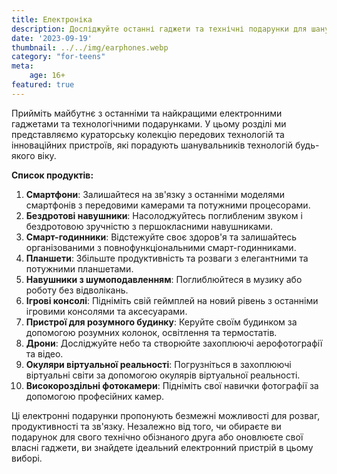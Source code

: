 ```yaml
---
title: Електроніка
description: Досліджуйте останні гаджети та технічні подарунки для шанувальників технологій.
date: '2023-09-19'
thumbnail: ../../img/earphones.webp
category: "for-teens"
meta:
    age: 16+
featured: true
---
```

Прийміть майбутнє з останніми та найкращими електронними гаджетами та технологічними подарунками. У цьому розділі ми представляємо кураторську колекцію передових технологій та інноваційних пристроїв, які порадують шанувальників технологій будь-якого віку.

**Список продуктів:**
1. **Смартфони**: Залишайтеся на зв'язку з останніми моделями смартфонів з передовими камерами та потужними процесорами.
2. **Бездротові навушники**: Насолоджуйтесь поглибленим звуком і бездротовою зручністю з першокласними навушниками.
3. **Смарт-годинники**: Відстежуйте своє здоров'я та залишайтесь організованими з повнофункціональними смарт-годинниками.
4. **Планшети**: Збільште продуктивність та розваги з елегантними та потужними планшетами.
5. **Навушники з шумоподавленням**: Поглиблюйтеся в музику або роботу без відволікань.
6. **Ігрові консолі**: Підніміть свій геймплей на новий рівень з останніми ігровими консолями та аксесуарами.
7. **Пристрої для розумного будинку**: Керуйте своїм будинком за допомогою розумних колонок, освітлення та термостатів.
8. **Дрони**: Досліджуйте небо та створюйте захоплюючі аерофотографії та відео.
9. **Окуляри віртуальної реальності**: Погрузніться в захоплюючі віртуальні світи за допомогою окулярів віртуальної реальності.
10. **Високороздільні фотокамери**: Підніміть свої навички фотографії за допомогою професійних камер.

Ці електронні подарунки пропонують безмежні можливості для розваг, продуктивності та зв'язку. Незалежно від того, чи обираєте ви подарунок для свого технічно обізнаного друга або оновлюєте свої власні гаджети, ви знайдете ідеальний електронний пристрій в цьому виборі.
